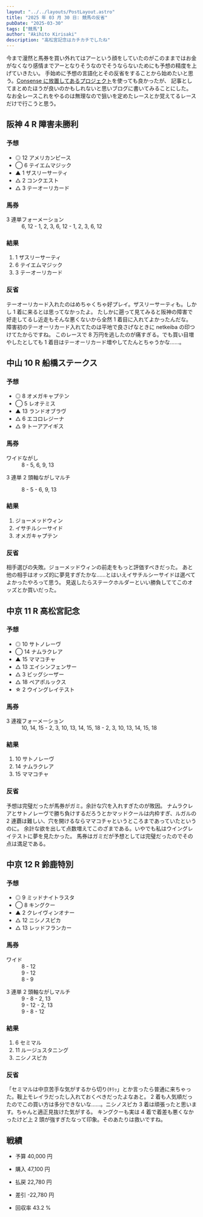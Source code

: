 ```yaml
---
layout: "../../layouts/PostLayout.astro"
title: "2025 年 03 月 30 日: 競馬の反省"
pubDate: "2025-03-30"
tags: ["競馬"]
author: "Akihito Kirisaki"
description: "高松宮記念はカチカチでしたね"
---
```

今まで漫然と馬券を買い外れてはアーという顔をしていたのがこのままではお金がなくなり感情までアーとなりそうなのでそうならないためにも予想の精度を上げていきたい。
手始めに予想の言語化とその反省をすることから始めたいと思う。[Consense に放置してあるプロジェクト](https://scrapbox.io/kirisaki-uma/)を使っても良かったが、
記事としてまとめたほうが良いのかもしれないと思いブログに書いてみることにした。
なお全レースこれをやるのは無理なので狙いを定めたレースとか覚えてるレースだけで行こうと思う。

## 阪神 4 R 障害未勝利

### 予想

- ◎ 12 アメリカンピース
- ◯ 6 テイエムマジック
- ▲ 1 ザスリーサーティ
- △ 2 コンクエスト
- △ 3 テーオーリカード

### 馬券

<dl>
<dt>3 連単フォーメーション</dt>
<dd>6, 12 - 1, 2, 3, 6, 12 - 1, 2, 3, 6, 12</dd>
</dl>

### 結果

1. 1 ザスリーサーティ
2. 6 テイエムマジック
3. 3 テーオーリカード

### 反省

テーオーリカード入れたのはめちゃくちゃ好プレイ。ザスリーサーティも。しかし 1 着に来るとは思ってなかったよ。
たしかに遡って見てみると阪神の障害で好走してるし近走もそんな悪くないから全然 1 着目に入れてよかったんだな。
障害初のテーオーリカード入れてたのは平地で良さげなときに netkeiba の印つけてたからですね。
このレースで 8 万円を逃したのが痛すぎる。でも買い目増やしたとしても 1 着目はテーオーリカード増やしてたんとちゃうかな……。

## 中山 10 R 船橋ステークス

### 予想

- ◎ 8 オメガキャプテン
- ◯ 5 レオテミス
- ▲ 13 ランドオブラヴ
- △ 6 エコロレジーナ
- △ 9 トーアアイギス

### 馬券

<dl>
<dt>ワイドながし</dt>
<dd>8 - 5, 6, 9, 13</dd>
<dl>3 連単 2 頭軸ながしマルチ</dl>
<dd>8 - 5 - 6, 9, 13</dd>
</dl>

### 結果

1. ジョーメッドウィン
2. イサチルシーサイド
3. オメガキャプテン

### 反省

相手選びの失敗。ジョーメッドウィンの前走をもっと評価すべきだった。
あと他の相手はオッズ的に夢見すぎたかな……とはいえイサチルシーサイドは選べてよかったやろって思う。
見返したらステークホルダーといい勝負しててこのオッズとか買いだった。

## 中京 11 R 高松宮記念

### 予想

- ◎ 10 サトノレーヴ
- ◯ 14 ナムラクレア
- ▲ 15 ママコチャ
- △ 13 エイシンフェンサー
- △ 3 ビッグシーザー
- △ 18 ペアポルックス
- ☆ 2 ウイングレイテスト

### 馬券

<dl>
<dt>3 連複フォーメーション</dt>
<dd>10, 14, 15 - 2, 3, 10, 13, 14, 15, 18 - 2, 3, 10, 13, 14, 15, 18</dd>
</dl>

### 結果

1. 10 サトノレーヴ
2. 14 ナムラクレア
3. 15 ママコチャ

### 反省

予想は完璧だったが馬券がガミ。余計な穴を入れすぎたのが敗因。
ナムラクレアとサトノレーヴで勝ち負けするだろうとかマッドクールは内枠すぎ、ルガルの 2 連覇は難しい、穴を開けるならママコチャというところまであっていたというのに。
余計な欲を出して点数増えてこのざまである。いやでも私はウイングレイテストに夢を見たかった。
馬券はガミだが予想としては完璧だったのでその点は満足である。

## 中京 12 R 鈴鹿特別

### 予想

- ◎ 9 ミッドナイトラスタ
- ◯ 8 キングクー
- ▲ 2 クレイヴィンオナー
- △ 12 ニシノスピカ
- △ 13 レッドフランカー

### 馬券

<dl>
<dt>ワイド</dt>
<dd>8 - 12</dd>
<dd>9 - 12</dd>
<dd>8 - 9</dd>
<dl>3 連単 2 頭軸ながしマルチ</dt>
<dd>9 - 8 - 2, 13</dd>
<dd>9 - 12 - 2, 13</dd>
<dd>9 - 8 - 12</dd>
</dl>

### 結果

1. 6 セミマル
2. 11 ルージュスタニング
3. ニシノスピカ

### 反省

「セミマルは中京苦手な気がするから切り(ｷﾘｯ」とか言ったら普通に来ちゃった。鞍上モレイラだったし入れておくべきだったよなあと。
2 着も人気順だったのでこの買い方は多分できないな……。ニシノスピカ 3 着は頑張ったと思います。ちゃんと適正見抜けた気がする。
キングクーも実は 4 着で着差も悪くなかったけど上 2 頭が強すぎたなって印象。そのあたりは救いですね。

## 戦績

- 予算 40,000 円
- 購入 47,100 円
- 払戻 22,780 円

- 差引 -22,780 円
- 回収率 43.2 %